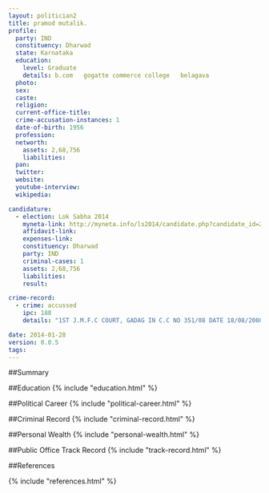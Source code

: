 ```yaml
---
layout: politician2
title: pramod mutalik.
profile: 
  party: IND
  constituency: Dharwad
  state: Karnataka
  education: 
    level: Graduate
    details: b.com   gogatte commerce college   belagava
  photo: 
  sex: 
  caste: 
  religion: 
  current-office-title: 
  crime-accusation-instances: 1
  date-of-birth: 1956
  profession: 
  networth: 
    assets: 2,68,756
    liabilities: 
  pan: 
  twitter: 
  website: 
  youtube-interview: 
  wikipedia: 

candidature: 
  - election: Lok Sabha 2014
    myneta-link: http://myneta.info/ls2014/candidate.php?candidate_id=2193
    affidavit-link: 
    expenses-link: 
    constituency: Dharwad 
    party: IND
    criminal-cases: 1
    assets: 2,68,756
    liabilities: 
    result:  

crime-record: 
  - crime: accussed
    ipc: 188
    details: "1ST J.M.F.C COURT, GADAG IN C.C NO 351/08 DATE 18/08/2008" 

date: 2014-01-28
version: 0.0.5
tags: 
---
```

##Summary


##Education
{% include "education.html" %}


##Political Career
{% include "political-career.html" %}


##Criminal Record
{% include "criminal-record.html" %}


##Personal Wealth
{% include "personal-wealth.html" %}


##Public Office Track Record
{% include "track-record.html" %}


##References


{% include "references.html" %}
